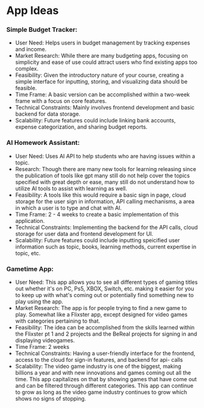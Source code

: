 # App Ideas

### Simple Budget Tracker:

- User Need: Helps users in budget management by tracking expenses and income.
- Market Research: While there are many budgeting apps, focusing on simplicity and ease of use could attract users who find existing apps too complex.
- Feasibility: Given the introductory nature of your course, creating a simple interface for inputting, storing, and visualizing data should be feasible.
- Time Frame: A basic version can be accomplished within a two-week frame with a focus on core features.
- Technical Constraints: Mainly involves frontend development and basic backend for data storage.
- Scalability: Future features could include linking bank accounts, expense categorization, and sharing budget reports.




### AI Homework Assistant: 

- User Need: Uses AI API to help students who are having issues within a topic.
- Research: Though there are many new tools for learning releasing since the publication of tools like gpt many     still do not help cover the topics specified with great depth or ease, many still do not understand how to utilize AI tools to assist with learning as well. 
- Feasibility: A tools like this would require a basic sign in page, cloud storage for the user sign in information, API calling mechanisms, a area in which a user is to type and chat with AI.
- Time Frame: 2 - 4 weeks to create a basic implementation of this application.
- Technical Constraints: Implementing the backend for the API calls, cloud storage for user data and frontend development for UI.
- Scalability: Future features could include inputting speicified user information such as topic, books, learning methods, current expertise in topic, etc.


### Gametime App:

- User Need: This app allows you to see all different types of gaming titles out whether it's on PC, Ps5, XBOX, Switch, etc. making it        easier for you to keep up with what's coming out or potentially find something new to play using the app.
- Market Research: The app is for people trying to find a new game to play. Somewhat like a Flixster app, except designed for video games     with categories pertaining to that.
- Feasibility: The idea can be accomplished from the skills learned within the Flixster pt 1 and 2 projects and the BeReal projects for       signing in and displaying videogames.
- Time Frame: 2 weeks
- Technical Constraints: Having a user-friendly interface for the frontend, access to the cloud for sign-in features, and backend for api-    calls
- Scalability: The video game industry is one of the biggest, making billions a year and with new innovations and games coming out all the    time. This app capitalizes on that by showing games that have come out and can be filtered through different categories. This app can       continue to grow as long as the video game industry continues to grow which shows no signs of stopping.
